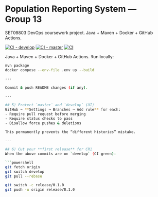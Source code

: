 ﻿# Population Reporting System — Group 13

SET09803 DevOps coursework project. Java + Maven + Docker + GitHub Actions.



[![CI - develop](https://github.com/Group-13-DevOps/devops-group13-population-report/actions/workflows/ci.yml/badge.svg?branch=develop)](https://github.com/Group-13-DevOps/devops-group13-population-report/actions/workflows/ci.yml)
[![CI - master](https://github.com/Group-13-DevOps/devops-group13-population-report/actions/workflows/ci.yml/badge.svg?branch=master)](https://github.com/Group-13-DevOps/devops-group13-population-report/actions/workflows/ci.yml)
[![CI](https://github.com/Group-13-DevOps/devops-group13-population-report/actions/workflows/ci.yml/badge.svg?branch=develop)](https://github.com/Group-13-DevOps/devops-group13-population-report/actions/workflows/ci.yml)


Java + Maven + Docker + GitHub Actions. Run locally:

```bash
mvn package
docker compose --env-file .env up --build

---

Commit & push README changes (if any).

---

## 5) Protect `master` and `develop` (UI)
GitHub → **Settings → Branches → Add rule** for each:
- Require pull request before merging
- Require status checks to pass
- Disallow force pushes & deletions

This permanently prevents the “different histories” mistake.

---

## 6) Cut your **first release** for CR1
When the above commits are on `develop` (CI green):

```powershell
git fetch origin
git switch develop
git pull --rebase

git switch -c release/0.1.0
git push -u origin release/0.1.0


